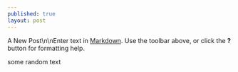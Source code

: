 ```yaml
---
published: true
layout: post
---
```


A New Post\n\nEnter text in [Markdown](http://daringfireball.net/projects/markdown/). Use the toolbar above, or click the **?** button for formatting help.

some random text
